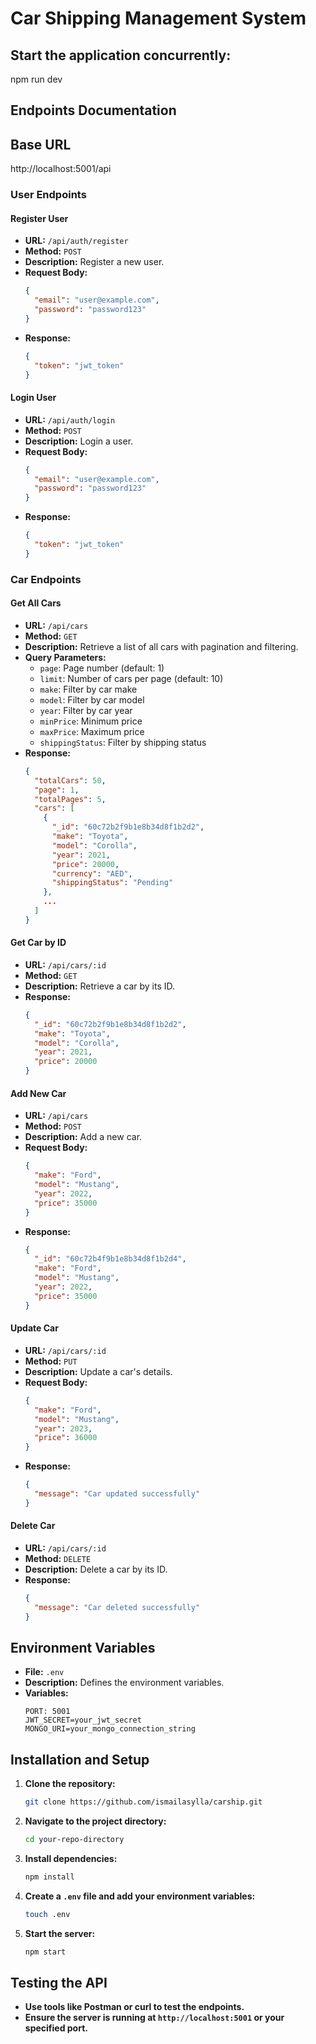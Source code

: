 # Car Shipping Management System

## Start the application concurrently:

npm run dev

## Endpoints Documentation

## Base URL

http://localhost:5001/api

### User Endpoints

#### Register User

- **URL:** `/api/auth/register`
- **Method:** `POST`
- **Description:** Register a new user.
- **Request Body:**
  ```json
  {
    "email": "user@example.com",
    "password": "password123"
  }
  ```
- **Response:**
  ```json
  {
    "token": "jwt_token"
  }
  ```

#### Login User

- **URL:** `/api/auth/login`
- **Method:** `POST`
- **Description:** Login a user.
- **Request Body:**
  ```json
  {
    "email": "user@example.com",
    "password": "password123"
  }
  ```
- **Response:**
  ```json
  {
    "token": "jwt_token"
  }
  ```

### Car Endpoints

#### Get All Cars

- **URL:** `/api/cars`
- **Method:** `GET`
- **Description:** Retrieve a list of all cars with pagination and filtering.
- **Query Parameters:**
  - `page`: Page number (default: 1)
  - `limit`: Number of cars per page (default: 10)
  - `make`: Filter by car make
  - `model`: Filter by car model
  - `year`: Filter by car year
  - `minPrice`: Minimum price
  - `maxPrice`: Maximum price
  - `shippingStatus`: Filter by shipping status
- **Response:**
  ```json
  {
    "totalCars": 50,
    "page": 1,
    "totalPages": 5,
    "cars": [
      {
        "_id": "60c72b2f9b1e8b34d8f1b2d2",
        "make": "Toyota",
        "model": "Corolla",
        "year": 2021,
        "price": 20000,
        "currency": "AED",
        "shippingStatus": "Pending"
      },
      ...
    ]
  }
  ```

#### Get Car by ID

- **URL:** `/api/cars/:id`
- **Method:** `GET`
- **Description:** Retrieve a car by its ID.
- **Response:**
  ```json
  {
    "_id": "60c72b2f9b1e8b34d8f1b2d2",
    "make": "Toyota",
    "model": "Corolla",
    "year": 2021,
    "price": 20000
  }
  ```

#### Add New Car

- **URL:** `/api/cars`
- **Method:** `POST`
- **Description:** Add a new car.
- **Request Body:**
  ```json
  {
    "make": "Ford",
    "model": "Mustang",
    "year": 2022,
    "price": 35000
  }
  ```
- **Response:**
  ```json
  {
    "_id": "60c72b4f9b1e8b34d8f1b2d4",
    "make": "Ford",
    "model": "Mustang",
    "year": 2022,
    "price": 35000
  }
  ```

#### Update Car

- **URL:** `/api/cars/:id`
- **Method:** `PUT`
- **Description:** Update a car's details.
- **Request Body:**
  ```json
  {
    "make": "Ford",
    "model": "Mustang",
    "year": 2023,
    "price": 36000
  }
  ```
- **Response:**
  ```json
  {
    "message": "Car updated successfully"
  }
  ```

#### Delete Car

- **URL:** `/api/cars/:id`
- **Method:** `DELETE`
- **Description:** Delete a car by its ID.
- **Response:**
  ```json
  {
    "message": "Car deleted successfully"
  }
  ```

## Environment Variables

- **File:** `.env`
- **Description:** Defines the environment variables.
- **Variables:**
  ```
  PORT: 5001
  JWT_SECRET=your_jwt_secret
  MONGO_URI=your_mongo_connection_string
  ```

## Installation and Setup

1. **Clone the repository:**

   ```sh
   git clone https://github.com/ismailasylla/carship.git
   ```

2. **Navigate to the project directory:**

   ```sh
   cd your-repo-directory
   ```

3. **Install dependencies:**

   ```sh
   npm install
   ```

4. **Create a `.env` file and add your environment variables:**

   ```sh
   touch .env
   ```

5. **Start the server:**
   ```sh
   npm start
   ```

## Testing the API

- **Use tools like Postman or curl to test the endpoints.**
- **Ensure the server is running at `http://localhost:5001` or your specified port.**
